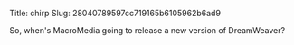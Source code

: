 Title: chirp
Slug: 28040789597cc719165b6105962b6ad9

So, when's MacroMedia going to release a new version of DreamWeaver?

